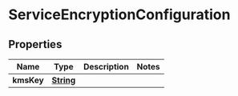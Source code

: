 

# ServiceEncryptionConfiguration


## Properties

| Name | Type | Description | Notes |
|------------ | ------------- | ------------- | -------------|
|**kmsKey** | [**String**](String.md) |  |  |



